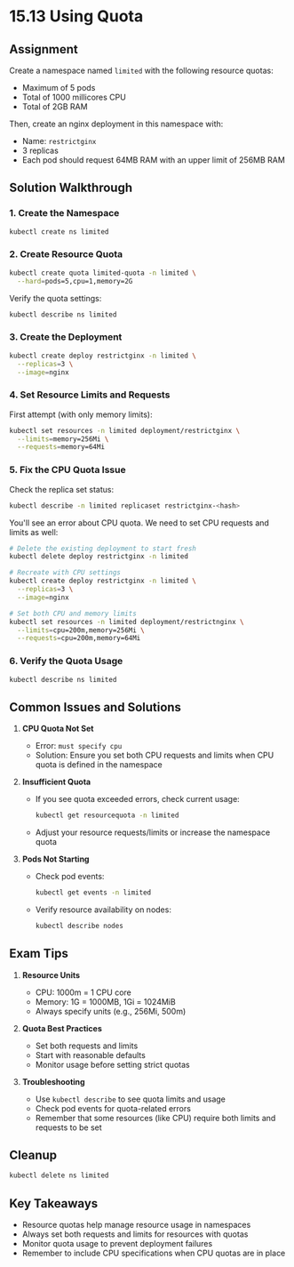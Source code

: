 # 15.13 Using Quota

## Assignment
Create a namespace named `limited` with the following resource quotas:
- Maximum of 5 pods
- Total of 1000 millicores CPU
- Total of 2GB RAM

Then, create an nginx deployment in this namespace with:
- Name: `restrictginx`
- 3 replicas
- Each pod should request 64MB RAM with an upper limit of 256MB RAM

## Solution Walkthrough

### 1. Create the Namespace
```bash
kubectl create ns limited
```

### 2. Create Resource Quota
```bash
kubectl create quota limited-quota -n limited \
  --hard=pods=5,cpu=1,memory=2G
```

Verify the quota settings:
```bash
kubectl describe ns limited
```

### 3. Create the Deployment
```bash
kubectl create deploy restrictginx -n limited \
  --replicas=3 \
  --image=nginx
```

### 4. Set Resource Limits and Requests
First attempt (with only memory limits):
```bash
kubectl set resources -n limited deployment/restrictginx \
  --limits=memory=256Mi \
  --requests=memory=64Mi
```

### 5. Fix the CPU Quota Issue
Check the replica set status:
```bash
kubectl describe -n limited replicaset restrictginx-<hash>
```

You'll see an error about CPU quota. We need to set CPU requests and limits as well:

```bash
# Delete the existing deployment to start fresh
kubectl delete deploy restrictginx -n limited

# Recreate with CPU settings
kubectl create deploy restrictginx -n limited \
  --replicas=3 \
  --image=nginx

# Set both CPU and memory limits
kubectl set resources -n limited deployment/restrictnginx \
  --limits=cpu=200m,memory=256Mi \
  --requests=cpu=200m,memory=64Mi
```

### 6. Verify the Quota Usage
```bash
kubectl describe ns limited
```

## Common Issues and Solutions

1. **CPU Quota Not Set**
   - Error: `must specify cpu`
   - Solution: Ensure you set both CPU requests and limits when CPU quota is defined in the namespace

2. **Insufficient Quota**
   - If you see quota exceeded errors, check current usage:
     ```bash
     kubectl get resourcequota -n limited
     ```
   - Adjust your resource requests/limits or increase the namespace quota

3. **Pods Not Starting**
   - Check pod events:
     ```bash
     kubectl get events -n limited
     ```
   - Verify resource availability on nodes:
     ```bash
     kubectl describe nodes
     ```

## Exam Tips

1. **Resource Units**
   - CPU: 1000m = 1 CPU core
   - Memory: 1G = 1000MB, 1Gi = 1024MiB
   - Always specify units (e.g., 256Mi, 500m)

2. **Quota Best Practices**
   - Set both requests and limits
   - Start with reasonable defaults
   - Monitor usage before setting strict quotas

3. **Troubleshooting**
   - Use `kubectl describe` to see quota limits and usage
   - Check pod events for quota-related errors
   - Remember that some resources (like CPU) require both limits and requests to be set

## Cleanup
```bash
kubectl delete ns limited
```

## Key Takeaways
- Resource quotas help manage resource usage in namespaces
- Always set both requests and limits for resources with quotas
- Monitor quota usage to prevent deployment failures
- Remember to include CPU specifications when CPU quotas are in place
